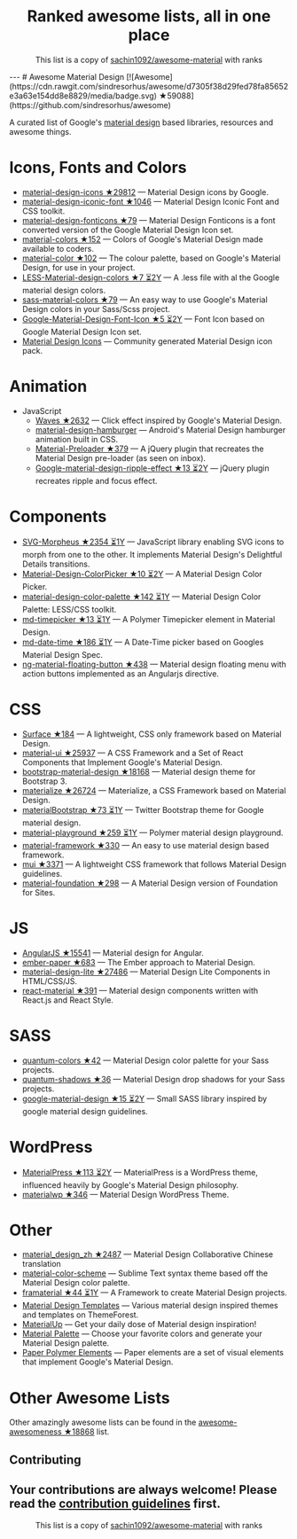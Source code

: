 <h1 align="center">
Ranked awesome lists, all in one place
</h1>
<p align="center">
	This list is a copy of <a href="sachin1092/awesome-material">sachin1092/awesome-material</a> with ranks
</p>
---
# Awesome Material Design [![Awesome](https://cdn.rawgit.com/sindresorhus/awesome/d7305f38d29fed78fa85652e3a63e154dd8e8829/media/badge.svg) ★59088](https://github.com/sindresorhus/awesome)

A curated list of Google's [material design](http://www.google.com/design/spec) based libraries, resources and awesome things.

Icons, Fonts and Colors
==
  - [material-design-icons ★29812](https://github.com/google/material-design-icons) — Material Design icons by Google.
  - [material-design-iconic-font ★1046](https://github.com/zavoloklom/material-design-iconic-font) — Material Design Iconic Font and CSS toolkit.
  - [material-design-fonticons ★79](https://github.com/designjockey/material-design-fonticons) — Material Design Fonticons is a font converted version of the Google Material Design Icon set.
  - [material-colors ★152](https://github.com/shuhei/material-colors) — Colors of Google's Material Design made available to coders.
  - [material-color ★102](https://github.com/mrmlnc/material-color) — The colour palette, based on Google's Material Design, for use in your project.
  - [LESS-Material-design-colors ★7 ⏳2Y](https://github.com/tisign/LESS-Material-design-colors) — A .less file with al the Google material design colors.
  - [sass-material-colors ★79](https://github.com/minusfive/sass-material-colors) — An easy way to use Google's Material Design colors in your Sass/Scss project.
  - [Google-Material-Design-Font-Icon ★5 ⏳2Y](https://github.com/Seb-L/Google-Material-Design-Font-Icon) — Font Icon based on Google Material Design Icon set.
  - [Material Design Icons](https://materialdesignicons.com/) — Community generated Material Design icon pack.

Animation
==
  - JavaScript
    - [Waves ★2632](https://github.com/fians/Waves) — Click effect inspired by Google's Material Design.
    - [material-design-hamburger](https://github.com/swirlycheetah/material-design-hamburger) — Android's Material Design hamburger animation built in CSS.
    - [Material-Preloader ★379](https://github.com/aarondo/Material-Preloader) — A jQuery plugin that recreates the Material Design pre-loader (as seen on inbox).
    - [Google-material-design-ripple-effect ★13 ⏳2Y](https://github.com/ninox92/Google-material-design-ripple-effect) — jQuery plugin recreates ripple and focus effect.
  
Components
==
  - [SVG-Morpheus ★2354 ⏳1Y](https://github.com/alexk111/SVG-Morpheus) — JavaScript library enabling SVG icons to morph from one to the other. It implements Material Design's Delightful Details transitions.
  - [Material-Design-ColorPicker ★10 ⏳2Y](https://github.com/Fraina/Material-Design-ColorPicker) — A Material Design Color Picker.
  - [material-design-color-palette ★142 ⏳1Y](https://github.com/zavoloklom/material-design-color-palette) — Material Design Color Palette: LESS/CSS toolkit.
  - [md-timepicker ★13 ⏳1Y](https://github.com/dotlouis/md-timepicker) — A Polymer Timepicker element in Material Design.
  - [md-date-time ★186 ⏳1Y](https://github.com/SimeonC/md-date-time) — A Date-Time picker based on Googles Material Design Spec.
  - [ng-material-floating-button ★438](https://github.com/nobitagit/ng-material-floating-button) — Material design floating menu with action buttons implemented as an Angularjs directive.


CSS
==
  - [Surface ★184](https://github.com/mildrenben/surface) — A lightweight, CSS only framework based on Material Design.
  - [material-ui ★25937](https://github.com/callemall/material-ui) — A CSS Framework and a Set of React Components that Implement Google's Material Design.
  - [bootstrap-material-design ★18168](https://github.com/FezVrasta/bootstrap-material-design) — Material design theme for Bootstrap 3.
  - [materialize ★26724](https://github.com/Dogfalo/materialize) — Materialize, a CSS Framework based on Material Design.
  - [materialBootstrap ★73 ⏳1Y](https://github.com/throrin19/materialBootstrap) — Twitter Bootstrap theme for Google material design.
  - [material-playground ★259 ⏳1Y](https://github.com/ebidel/material-playground) — Polymer material design playground.
  - [material-framework ★330](https://github.com/nt1m/material-framework) — An easy to use material design based framework.
  - [mui ★3371](https://github.com/muicss/mui) — A lightweight CSS framework that follows Material Design guidelines.
  - [material-foundation ★298](https://github.com/eucalyptuss/material-foundation) — A Material Design version of Foundation for Sites.

JS
==
  - [AngularJS ★15541](https://github.com/angular/material) — Material design for Angular.
  - [ember-paper ★683](https://github.com/miguelcobain/ember-paper) — The Ember approach to Material Design.
  - [material-design-lite ★27486](https://github.com/google/material-design-lite) — Material Design Lite Components in HTML/CSS/JS.
  - [react-material ★391](https://github.com/BerkeleyTrue/react-material) — Material design components written with React.js and React Style.


SASS
==
  - [quantum-colors ★42](https://github.com/nkpfstr/quantum-colors) — Material Design color palette for your Sass projects.
  - [quantum-shadows ★36](https://github.com/nkpfstr/quantum-shadows) — Material Design drop shadows for your Sass projects.
  - [google-material-design ★15 ⏳2Y](https://github.com/axyz/google-material-design) — Small SASS library inspired by google material design guidelines.


WordPress
==
  - [MaterialPress ★113 ⏳2Y](https://github.com/alexpatin/MaterialPress) — MaterialPress is a WordPress theme, influenced heavily by Google's Material Design philosophy.
  - [materialwp ★346](https://github.com/braginteractive/materialwp) — Material Design WordPress Theme.

Other
==
  - [material_design_zh ★2487](https://github.com/1sters/material_design_zh) — Material Design Collaborative Chinese translation
  - [material-color-scheme](https://github.com/paradox41/material-color-scheme) — Sublime Text syntax theme based off the Material Design color palette.
  - [framaterial ★44 ⏳1Y](https://github.com/Framaterial/framaterial) — A Framework to create Material Design projects.
  - [Material Design Templates](http://themeforest.net/tags/material%20design) — Various material design inspired themes and templates on ThemeForest.
  - [MaterialUp](http://www.materialup.com/) — Get your daily dose of Material design inspiration!
  - [Material Palette](http://www.materialpalette.com/) — Choose your favorite colors and generate your Material Design palette.
  - [Paper Polymer Elements](https://elements.polymer-project.org/browse?package=paper-elements) — Paper elements are a set of visual elements that implement Google's Material Design.
  
# Other Awesome Lists
Other amazingly awesome lists can be found in the [awesome-awesomeness ★18868](https://github.com/bayandin/awesome-awesomeness) list.

## Contributing

Your contributions are always welcome! Please read the [contribution guidelines](https://github.com/sachin1092/awesome-material/blob/master/contributing.md) first.
---
<p align="center">
	This list is a copy of <a href="sachin1092/awesome-material">sachin1092/awesome-material</a> with ranks
</p>

<script>
  (function(i,s,o,g,r,a,m){i['GoogleAnalyticsObject']=r;i[r]=i[r]||function(){
  (i[r].q=i[r].q||[]).push(arguments)},i[r].l=1*new Date();a=s.createElement(o),
  m=s.getElementsByTagName(o)[0];a.async=1;a.src=g;m.parentNode.insertBefore(a,m)
  })(window,document,'script','https://www.google-analytics.com/analytics.js','ga');

  ga('create', 'UA-100705027-1', 'auto');
  ga('send', 'pageview');

</script>
